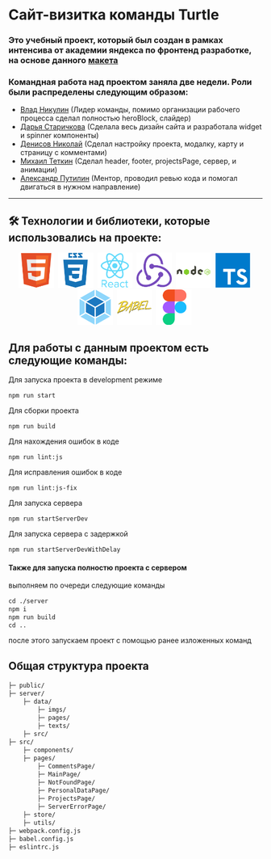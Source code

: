 # Сайт-визитка команды Turtle

### Это учебный проект, который был создан в рамках интенсива от академии яндекса по фронтенд разработке, на основе данного [макета](https://www.figma.com/file/mQUwCKwMvcJVOqo3Ep21OU/%D0%A1%D0%B0%D0%B9%D1%82-%D0%B2%D0%B8%D0%B7%D0%B8%D1%82%D0%BA%D0%B0-%D0%B2%D0%B5%D0%B1-%D1%81%D1%82%D1%83%D0%B4%D0%B8%D0%B8-(%D0%BF%D1%80%D0%BE%D0%B5%D0%BA%D1%82-%D0%B4%D0%BB%D1%8F-%D0%AF%D0%BD%D0%B4%D0%B5%D0%BA%D1%81%D0%B0)?node-id=0%3A1&t=LE1KF4u7OULHTjxM-1)
### Командная работа над проектом заняла две недели. Роли были распределены следующим образом:
- [Влад Никулин](https://github.com/Flasck) (Лидер команды, помимо организации рабочего процесса сделал полностью heroBlock, слайдер)
- [Дарья Старичкова](https://github.com/dstarichkova) (Сделала весь дизайн сайта и разработала widget и spinner компоненты)
- [Денисов Николай](https://github.com/Lapxi010) (Сделал настройку проекта, модалку, карту и страницу с комментами)
- [Михаил Теткин](https://github.com/MixelTe) (Сделал header, footer, projectsPage, сервер, и анимации)
- [Александр Путилин](https://github.com/F0biYA) (Ментор, проводил ревью кода и помогал двигаться в нужном направление)
<hr/>

## :hammer_and_wrench: Технологии и библиотеки, которые использовались на проекте:
<div  align=center>
    <img src="https://github.com/devicons/devicon/blob/master/icons/html5/html5-original.svg" title="HTML5" alt="HTML" width="70" height="70"/>&nbsp;
    <img src="https://github.com/devicons/devicon/blob/master/icons/css3/css3-plain-wordmark.svg"  title="CSS3" alt="CSS" width="70" height="70"/>&nbsp;
    <img src="https://github.com/devicons/devicon/blob/master/icons/react/react-original-wordmark.svg" title="React" alt="React" width="70" height="70"/>&nbsp;
    <img src="https://github.com/devicons/devicon/blob/master/icons/redux/redux-original.svg" title="React" alt="React" width="70" height="70"/>&nbsp;
    <img src="https://github.com/devicons/devicon/blob/master/icons/nodejs/nodejs-original-wordmark.svg" title="NodeJS" alt="NodeJS" width="70" height="70"/>&nbsp;
    <img src="https://github.com/devicons/devicon/blob/master/icons/typescript/typescript-original.svg" title="Typescript" alt="Typescript" width="70" height="70"/>&nbsp;
    <img src="https://github.com/devicons/devicon/blob/master/icons/webpack/webpack-original.svg" alt="Webpack" title="Webpack" width="70px" height="70px">&nbsp;
    <img src="https://github.com/devicons/devicon/blob/master/icons/babel/babel-original.svg" alt="Babel" title="Babel" width="70px" height="70px">&nbsp;
    <img src="https://github.com/devicons/devicon/blob/master/icons/figma/figma-original.svg" title="Figma" alt="Figma" width="70" height="70"/>&nbsp;
</div>

## Для работы с данным проектом есть следующие команды:

Для запуска проекта в development режиме
```
npm run start
```
Для сборки проекта
```
npm run build
```
Для нахождения ошибок в коде 
```
npm run lint:js
```
Для исправления ошибок в коде
```
npm run lint:js-fix
```
Для запуска сервера
```
npm run startServerDev
```
Для запуска сервера с задержкой
```
npm run startServerDevWithDelay
```
#### Также для запуска полностю проекта с сервером
выполняем по очереди следующие команды
```
cd ./server
npm i
npm run build
cd ..
```
после этого запускаем проект с помощью ранее изложенных команд


## Общая структура проекта

    ├─ public/              
    ├─ server/ 
        ├─ data/  
            ├─ imgs/
            ├─ pages/
            ├─ texts/
        ├─ src/
    ├─ src/
        ├─ components/        
        ├─ pages/        
            ├─ CommentsPage/
            ├─ MainPage/
            ├─ NotFoundPage/
            ├─ PersonalDataPage/
            ├─ ProjectsPage/
            ├─ ServerErrorPage/
        ├─ store/   
        ├─ utils/    
    ├─ webpack.config.js    
    ├─ babel.config.js
    ├─ eslintrc.js



